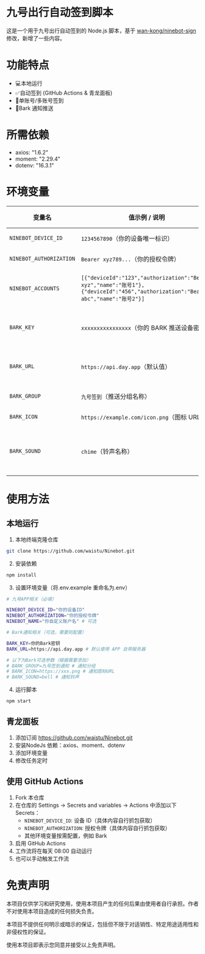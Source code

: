 # 九号出行自动签到脚本

这是一个用于九号出行自动签到的 Node.js 脚本，基于 [wan-kong/ninebot-sign](https://github.com/wan-kong/ninebot-sign) 修改，新增了一些内容。

# 功能特点

- 💻本地运行
- ✅自动签到 (GitHub Actions & 青龙面板)
- 👋单账号/多账号签到
- 🔔Bark 通知推送

# 所需依赖

- axios: "1.6.2"
- moment: "2.29.4"
- dotenv: "16.3.1"


# 环境变量

|变量名|值示例 / 说明|必填|备注|
|---|---|---|---|
|`NINEBOT_DEVICE_ID`|`1234567890`（你的设备唯一标识）|✅|单账号时填写单个 `deviceId`|
|`NINEBOT_AUTHORIZATION`|`Bearer xyz789...`（你的授权令牌）|✅|单账号时填写单个 `authorization`|
|`NINEBOT_ACCOUNTS`|`[{"deviceId":"123","authorization":"Bearer xyz","name":"账号1"},{"deviceId":"456","authorization":"Bearer abc","name":"账号2"}]`|❌|**多账号时使用**，JSON 数组格式（需压缩为单行，无换行符）|
|`BARK_KEY`|`xxxxxxxxxxxxxxxx`（你的 BARK 推送设备密钥）|❌|选填，用于接收签到结果通知（需配合 BARK 应用）|
|`BARK_URL`|`https://api.day.app`（默认值）|❌|选填，自定义 BARK 服务器地址（默认官方地址）|
|`BARK_GROUP`|`九号签到`（推送分组名称）|❌|选填，推送消息的分组标签|
|`BARK_ICON`|`https://example.com/icon.png`（图标 URL）|❌|选填，推送消息显示的图标|
|`BARK_SOUND`|`chime`（铃声名称）|❌|选填，推送消息的铃声（默认 `bell`，支持 `chime`、`alarm` 等）|


# 使用方法

## 本地运行

1. 本地终端克隆仓库
```bash
git clone https://github.com/waistu/Ninebot.git
```

2. 安装依赖
```bash
npm install
```

3. 设置环境变量（将.env.example 重命名为.env）
```bash
# 九号APP相关（必填）

NINEBOT_DEVICE_ID="你的设备ID"
NINEBOT_AUTHORIZATION="你的授权令牌"
NINEBOT_NAME="你自定义账户名" # 可选

# Bark通知相关（可选，需要则配置）

BARK_KEY=你的Bark密钥
BARK_URL=https://api.day.app # 默认使用 APP 自带服务器

# 以下为Bark可选参数（根据需要添加）
# BARK_GROUP=九号签到通知 # 通知分组
# BARK_ICON=https://xxx.png # 通知图标URL
# BARK_SOUND=bell # 通知铃声
```

4. 运行脚本

```bash
npm start
```

## 青龙面板

1. 添加订阅  https://github.com/waistu/Ninebot.git
2. 安装NodeJs 依赖：axios、moment、dotenv
3. 添加环境变量
4. 修改任务定时

## 使用 GitHub Actions 

1. Fork 本仓库
2. 在仓库的 Settings -> Secrets and variables -> Actions 中添加以下 Secrets：
    - `NINEBOT_DEVICE_ID`: 设备 ID（具体内容自行抓包获取）
    - `NINEBOT_AUTHORIZATION`: 授权令牌（具体内容自行抓包获取）
    - 其他环境变量按需配置，例如 Bark
3. 启用 GitHub Actions
4. 工作流将在每天 08:00 自动运行
5. 也可以手动触发工作流

# 免责声明

本项目仅供学习和研究使用，使用本项目产生的任何后果由使用者自行承担。作者不对使用本项目造成的任何损失负责。

本项目不提供任何明示或暗示的保证，包括但不限于对适销性、特定用途适用性和非侵权性的保证。

使用本项目即表示您同意并接受以上免责声明。



